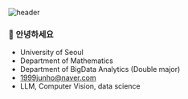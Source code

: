 ![header](https://capsule-render.vercel.app/api?type=waving&color=FAEBD7&height=300&section=header&text=Junoflow&fontSize=90&animation=fadeIn&fontAlignY=38&desc=&descAlignY=51&descAlign=62)

### 👋 안녕하세요 

+ University of Seoul
+ Department of Mathematics
+ Department of BigData Analytics (Double major)
+ 1999junho@naver.com
+ LLM, Computer Vision, data science

